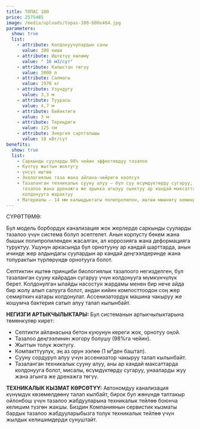 ```yaml
---
title: ТОПАС 100
price: 2575485
image: /media/uploads/topas-100-600x464.jpg
parameters:
  show: true
  list:
    - attribute: Колдонуучулардын саны
      value: 100 киши
    - attribute: Иштетүү көлөмү
      value: " 16 м3/сут"
    - attribute: Капыстан төгүү
      value: 3000 л
    - attribute: Салмагы
      value: 1970 кг
    - attribute: Узундугу
      value: 3,3 м
    - attribute: Туурасы
      value: 4,7 м
    - attribute: Бийиктиги
      value: 3 м
    - attribute: Тереңдиги
      value: 125 см
    - attribute: Энергия сарпталышы
      value: 18 кВт/сут
benefits:
  show: true
  list:
    - Саркынды сууларды 98% чейин эффективдүү тазалоо
    - Күчтүү жыттын жоктугу
    - үнсүз иштөө
    - Экологиялык таза жана айлана-чөйрөгө коопсуз
    - Тазаланган техникалык сууну алуу – бул суу өсүмдүктөрдү сугаруу, унаа жууп
      тазалоо жана дренажга же арыкка агызуу сыяктуу ар кандай максаттар үчүн
      колдонууга жарактуу
    - Материалы – 14 мм калыңдыктагы полипропилен, иштөө мөөнөтү кеминде 50 жыл
---
```

СҮРӨТТӨМӨ:




Бул модель борбордук канализация жок жерлерде саркынды сууларды тазалоо үчүн система болуп эсептелет. Анын корпусту бекем жана бышык полипропиленден жасалган, ал коррозияга жана деформацияга туруктуу. Ушунун аркасында бул орнотууну ар кандай шарттарда, анын ичинде жер алдындагы суулардын ар кандай деңгээлдеринде жана топурактын түрлөрүндө орнотууга болот.

Септиктин иштөө принциби биологиялык тазалоого негизделген, бул тазаланган сууну кайрадан сугаруу үчүн колдонууга мүмкүнчүлүк берет. Колдонулган ылайды насостун жардамы менен бир нече айда бир жолу алып салууга болот, андан кийин компосттоодон соң жер семирткич катары колдонулат. Ассенизатордук машина чакыруу же кошумча бактерия сатып алуу талап кылынбайт.

**НЕГИЗГИ АРТЫКЧЫЛЫКТАРЫ:**
Бул системанын артыкчылыктарына төмөнкүлөр кирет:

* Септикти айланасына бетон куюунун кереги жок, орнотуу оңой.
* Тазалоо деңгээлинин жогору болушу (98%га чейин).
* Жыттын толук жоктугу.
* Компакттуулук, эң аз орун ээлөө (1 м²ден баштап).
* Сууну сордуруп алуу үчүн ассенизатор чакыруу талап кылынбайт.
* Тазаланган техникалык сууну алуу, аны ар кандай максаттарда колдонууга болот, мисалы, өсүмдүктөрдү сугаруу, унааларды жуу жана агынга же дренажга төгүү.

**ТЕХНИКАЛЫК КЫЗМАТ КӨРСӨТҮҮ:**
Автономдуу канализация күнүмдүк көзөмөлдөөнү талап кылбайт, бирок бул жөнүндө таптакыр ойлонбош үчүн тазалоо жабдууларына техникалык тейлөө боюнча келишим түзгөн жакшы. Биздин Компаниянын сервистик кызматы бардык тазалоо жабдууларыбызга толук техникалык тейлөө үчүн жылдык келишимдерди сунуштайт.

